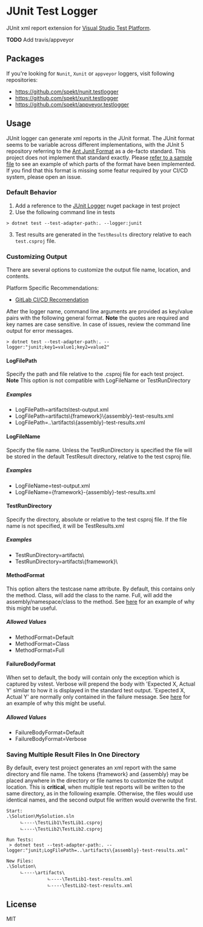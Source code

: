 # JUnit Test Logger
JUnit xml report extension for [Visual Studio Test Platform](https://github.com/microsoft/vstest).

**TODO** Add travis/appveyor
<!-- [![Build Status](https://travis-ci.com/spekt/junit.testlogger.svg?branch=master)](https://travis-ci.com/spekt/junit.testlogger)
[![Build status](https://ci.appveyor.com/api/projects/status/2masybxty5kve2dc?svg=true)](https://ci.appveyor.com/project/spekt/junit-testlogger) -->

## Packages
<!-- | Logger | Stable Package | Pre-release Package |
| ------ | -------------- | ------------------- |
| JUnit | [![NuGet](https://img.shields.io/nuget/v/JUnitXml.TestLogger.svg)](https://www.nuget.org/packages/JUnitXml.TestLogger/) | [![MyGet Pre Release](https://img.shields.io/myget/spekt/vpre/junitxml.testlogger.svg)](https://www.myget.org/feed/spekt/package/nuget/JunitXml.TestLogger) | -->

If you're looking for `Nunit`, `Xunit` or `appveyor` loggers, visit following repositories:
* <https://github.com/spekt/nunit.testlogger>
* <https://github.com/spekt/xunit.testlogger>
* <https://github.com/spekt/appveyor.testlogger>

## Usage
JUnit logger can generate xml reports in the JUnit format. The JUnit format seems to be variable across different implementations, with the JUnit 5 repository referring to the [Ant Junit Format](https://github.com/windyroad/JUnit-Schema) as a de-facto standard. This project does not implement that standard exactly. Please [refer to a sample file](docs/assets/TestResults.xml) to see an example of which parts of the format have been implemented. If you find that this format is missing some featur required by your CI/CD system, please open an issue.

### Default Behavior

1. Add a reference to the [JUnit Logger](https://www.nuget.org/packages/JUnitXml.TestLogger) nuget package in test project
2. Use the following command line in tests
```
> dotnet test --test-adapter-path:. --logger:junit
```
3. Test results are generated in the `TestResults` directory relative to each `test.csproj` file.

### Customizing Output

There are several options to customize the output file name, location, and contents. 

Platform Specific Recommendations:
* [GitLab CI/CD Recomendation](/docs/gitlab-recommendation.md)

After the logger name, command line arguments are provided as key/value pairs with the following general format. **Note** the quotes are required and key names are case sensitive. In case of issues, review the command line output for error messages. 

```
> dotnet test --test-adapter-path:. --logger:"junit;key1=value1;key2=value2"
```

####   LogFilePath  
Specify the path and file relative to the .csproj file for each test project.  <br> **Note** This option is not compatible with LogFileName or TestRunDirectory  
##### Examples 
* LogFilePath=artifacts\\test-output.xml 
* LogFilePath=artifacts\\{framework}\\{assembly}-test-results.xml 
* LogFilePath=..\\artifacts\\{assembly}-test-results.xml   

####  LogFileName  
Specify the file name. Unless the TestRunDirectory is specified the file will be stored in the default TestResult directory, relative to the test csproj file.         
##### Examples
* LogFileName=test-output.xml 
* LogFileName={framework}-{assembly}-test-results.xml        

####   TestRunDirectory  
Specify the directory, absolute or relative to the test csproj file. If the file name is not specified, it will be TestResults.xml    

##### Examples
* TestRunDirectory=artifacts\\
* TestRunDirectory=artifacts\\{framework}\           

####   MethodFormat 
This option alters the testcase name attribute. By default, this contains only the method. Class, will add the class to the name. Full, will add the assembly/namespace/class to the method. See [here](/docs/gitlab-recommendation.md) for an example of why this might be useful.       

##### Allowed Values
* MethodFormat=Default
* MethodFormat=Class
* MethodFormat=Full        

####   FailureBodyFormat  
When set to default, the body will contain only the exception which is captured by vstest. Verbose will prepend the body with 'Expected X, Actual Y' similar to how it is displayed in the standard test output. 'Expected X, Actual Y' are normally only contained in the failure message. See [here](/docs/gitlab-recommendation.md) for an example of why this might be useful.    

##### Allowed Values
* FailureBodyFormat=Default
* FailureBodyFormat=Verbose          


### Saving Multiple Result Files In One Directory

By default, every test project generates an xml report with the same directory and file name. The tokens {framework} and {assembly} may be placed anywhere in the directory or file names to customize the output location. This is **critical**, when multiple test reports will be written to the same directory, as in the following example. Otherwise, the files would use identical names, and the second output file written would overwrite the first. 

```
Start:
.\Solution\MySolution.sln
     ﾤ----\TestLib1\TestLib1.csproj
     ﾤ----\TestLib2\TestLib2.csproj
     
Run Tests:     
 > dotnet test --test-adapter-path:. --logger:"junit;LogFilePath=..\artifacts\{assembly}-test-results.xml"   
     
New Files:     
.\Solution\
     ﾤ----\artifacts\
               ﾤ----\TestLib1-test-results.xml
               ﾤ----\TestLib2-test-results.xml               
```

## License
MIT
